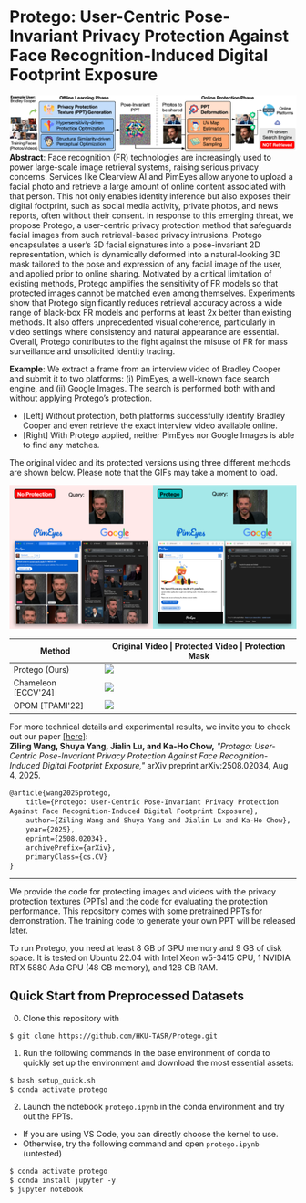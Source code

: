 # Protego: User-Centric Pose-Invariant Privacy Protection Against Face Recognition-Induced Digital Footprint Exposure

![](assets/intro-git.png)
**Abstract**: Face recognition (FR) technologies are increasingly used to power large-scale image retrieval systems, raising serious privacy concerns. Services like Clearview AI and PimEyes allow anyone to upload a facial photo and retrieve a large amount of online content associated with that person. This not only enables identity inference but also exposes their digital footprint, such as social media activity, private photos, and news reports, often without their consent. In response to this emerging threat, we propose Protego, a user-centric privacy protection method that safeguards facial images from such retrieval-based privacy intrusions. Protego encapsulates a user’s 3D facial signatures into a pose-invariant 2D representation, which is dynamically deformed into a natural-looking 3D mask tailored to the pose and expression of any facial image of the user, and applied prior to online sharing. Motivated by a critical limitation of existing methods, Protego amplifies the sensitivity of FR models so that protected images cannot be matched even among themselves. Experiments show that Protego significantly reduces retrieval accuracy across a wide range of black-box FR models and performs at least 2x better than existing methods. It also offers unprecedented visual coherence, particularly in video settings where consistency and natural appearance are essential. Overall, Protego contributes to the fight against the misuse of FR for mass surveillance and unsolicited identity tracing.

**Example**: We extract a frame from an interview video of Bradley Cooper and submit it to two platforms: (i) PimEyes, a well-known face search engine, and (ii) Google Images. The search is performed both with and without applying Protego’s protection.
* [Left] Without protection, both platforms successfully identify Bradley Cooper and even retrieve the exact interview video available online.
* [Right] With Protego applied, neither PimEyes nor Google Images is able to find any matches.

The original video and its protected versions using three different methods are shown below. Please note that the GIFs may take a moment to load.

![](assets/banner.png)

| Method              | Original Video \| Protected Video \| Protection Mask |
|---------------------|------------------------------------------------------|
| Protego (Ours)      | ![](assets/demo-bc-protego.gif)                      |
| Chameleon [ECCV'24] | ![](assets/demo-bc-chameleon.gif)                    |
| OPOM [TPAMI'22]     | ![](assets/demo-bc-opom.gif)                         |

For more technical details and experimental results, we invite you to check out our paper [[here]](https://arxiv.org/abs/2508.02034):  
**Ziling Wang, Shuya Yang, Jialin Lu, and Ka-Ho Chow,** *"Protego: User-Centric Pose-Invariant Privacy Protection Against Face Recognition-Induced Digital Footprint Exposure,"*  arXiv preprint arXiv:2508.02034, Aug 4, 2025.
```
@article{wang2025protego,
    title={Protego: User-Centric Pose-Invariant Privacy Protection Against Face Recognition-Induced Digital Footprint Exposure},
    author={Ziling Wang and Shuya Yang and Jialin Lu and Ka-Ho Chow},
    year={2025},
    eprint={2508.02034},
    archivePrefix={arXiv},
    primaryClass={cs.CV}
}
```
---
We provide the code for protecting images and videos with the privacy protection textures (PPTs) and the code for evaluating the protection performance. This repository comes with some pretrained PPTs for demonstration. The training code to generate your own PPT will be released later.

To run Protego, you need at least 8 GB of GPU memory and 9 GB of disk space. It is tested on Ubuntu 22.04 with Intel Xeon w5-3415 CPU, 1 NVIDIA RTX 5880 Ada GPU (48 GB memory), and 128 GB RAM. 

## Quick Start from Preprocessed Datasets
0. Clone this repository with
```commandline
$ git clone https://github.com/HKU-TASR/Protego.git
```
1. Run the following commands in the base environment of conda to quickly set up the environment and download the most essential assets:
```commandline
$ bash setup_quick.sh
$ conda activate protego
```
2. Launch the notebook `protego.ipynb` in the conda environment and try out the PPTs.
- If you are using VS Code, you can directly choose the kernel to use. 
- Otherwise, try the following command and open `protego.ipynb` (untested)
```commandline
$ conda activate protego
$ conda install jupyter -y
$ jupyter notebook
```
